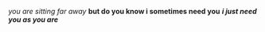 *you are sitting far away*
**but do you know i sometimes need you**
**_i just need you as you are_**
